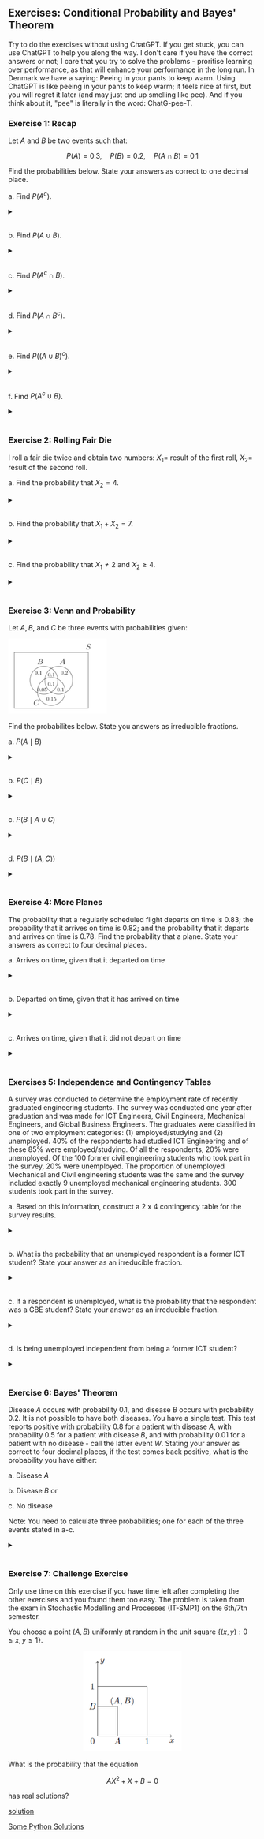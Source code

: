 ## Exercises: Conditional Probability and Bayes' Theorem

Try to do the exercises without using ChatGPT. If you get stuck, you can use ChatGPT to help you along the way. I don't care if you have the correct answers or not; I care that you try to solve the problems - proritise learning over performance, as that will enhance your performance in the long run. In Denmark we have a saying: Peeing in your pants to keep warm. Using ChatGPT is like peeing in your pants to keep warm; it feels nice at first, but you will regret it later (and may just end up smelling like pee). And if you think about it, "pee" is literally in the word: ChatG-pee-T.

### Exercise 1: Recap

Let $A$ and $B$ be two events such that:

$$
P(A)=0.3, \quad P(B)=0.2, \quad P(A \cap B)=0.1
$$

Find the probabilities below. State your answers as correct to one decimal place.

a. Find $P(A^c)$.

<details>
<br>
<summary> </summary>

$P(A^c)=0.7$.

</details>
<br>

b. Find $P\left(A \cup B\right)$.

<details>
<br>
<summary> </summary>

$P\left(A \cup B\right)=0.4$.

</details>
<br>

c. Find $P\left(A^c \cap B\right)$.

<details>
<br>
<summary> </summary>

$P\left(A^c \cap B\right)=0.1$

</details>
<br>

d. Find $P\left(A \cap B^c\right)$.

<details>
<br>
<summary> </summary>

$P\left(A \cap B^c\right)=0.2$.

</details>
<br>

e. Find $P\left((A \cup B)^c\right)$.

<details>
<br>
<summary> </summary>

$P\left((A \cup B)^c\right)=0.6$.

</details>
<br>

f. Find $P\left(A^c \cup B\right)$.

<details>
<br>
<summary> </summary>

$P\left(A^c \cup B\right)=0.8$.

</details>
<br>

### Exercise 2: Rolling Fair Die

I roll a fair die twice and obtain two numbers: $X_1=$ result of the first roll, $X_2=$ result of the second roll.

a. Find the probability that $X_2=4$.

<details>
<br>
<summary> </summary>

$\dfrac{1}{6}$

</details>
<br>

b. Find the probability that $X_1+X_2=7$.

<details>
<br>
<summary> </summary>

$\dfrac{1}{6}$

</details>
<br>

c. Find the probability that $X_1 \neq 2$ and $X_2 \geq 4$.

<details>
<br>
<summary> </summary>

$\dfrac{5}{12}$

</details>
<br>

### Exercise 3: Venn and Probability

Let $A, B$, and $C$ be three events with probabilities given:

<img src="venn1.png" width = "200">

Find the probabilites below. State you answers as irreducible fractions.

a. $P(A \mid B)$

<details>
<br>
<summary> </summary>

$\dfrac{4}{7}$

</details>
<br>

b. $P(C \mid B)$

<details>
<br>
<summary> </summary>

$\dfrac{3}{7}$

</details>
<br>

c. $P(B \mid A \cup C)$

<details>
<br>
<summary> </summary>

$\dfrac{5}{14}$

</details>
<br>

d. $P(B \mid (A, C))$

<details>
<br>
<summary> </summary>

$\dfrac{1}{2}$

</details>
<br>

### Exercise 4: More Planes
The probability that a regularly scheduled flight departs on time is $0.83$; the probability that it arrives on time is $0.82$; and the probability that it departs and arrives on time is $0.78$. Find the probability that a plane. State your answers as correct to four decimal places.

a. Arrives on time, given that it departed on time

<details>
<br>
<summary> </summary>

0.9398

</details>
<br>


b. Departed on time, given that it has arrived on time

<details>
<br>
<summary> </summary>

0.9512

</details>
<br>

c. Arrives on time, given that it did not depart on time

<details>
<br>
<summary> </summary>

0.2353

</details>
<br>

### Exercises 5: Independence and Contingency Tables
A survey was conducted to determine the employment rate of recently graduated engineering students. The survey was conducted one year after graduation and was made for ICT Engineers, Civil Engineers, Mechanical Engineers, and Global Business Engineers. The graduates were classified in one of two employment categories: (1) employed/studying and (2) unemployed. 40% of the respondents had studied ICT Engineering and of these 85% were employed/studying. Of all the respondents, 20% were unemployed. Of the 100 former civil engineering students who took part in the survey, 20% were unemployed. The proportion of unemployed Mechanical and Civil engineering students was the same and the survey included exactly 9 unemployed mechanical engineering students. 300 students took part in the survey.

a. Based on this information, construct a 2 x 4 contingency table for the survey results.

<details>
<br>
<summary> </summary>

<img src="contingency.png" width = "300">

Technically, the sums and totals are not part of the contingency tables. They are added to make it easier to calculate the probabilities.

</details>
<br>

b. What is the probability that an unemployed respondent is a former ICT student? State your answer as an irreducible fraction.

<details>
<br>
<summary> </summary>

$\dfrac{3}{10}$

</details>
<br>

c. If a respondent is unemployed, what is the probability that the respondent was a GBE student? State your answer as an irreducible fraction.

<details>
<br>
<summary> </summary>

$\dfrac{13}{60}$

</details>
<br>

d. Is being unemployed independent from being a former ICT student?

<details>
<br>
<summary> </summary>

You can compare any a priori probability with the corresponding a posteriori probability. E.g. you found an aposteriori probability of $\dfrac{3}{10}$ in (b). The a priori probability is $\dfrac{2}{5}$. Since the two probabilities are not equal, the two events are dependent:

$P(\text{ICT} \mid \text{Unemployed}) = \dfrac{3}{10} \neq \dfrac{2}{5} = P(\text{ICT})$


</details>
<br>

### Exercise 6: Bayes' Theorem
Disease $A$ occurs with probability 0.1, and disease $B$ occurs with probability 0.2. It is not possible to have both diseases. You have a single test. This test reports positive with probability 0.8 for a patient with disease $A$, with probability 0.5 for a patient with disease $B$, and with probability 0.01 for a patient with no disease - call the latter event $W$. Stating your answer as correct to four decimal places, if the test comes back positive, what is the probability you have either:

a. Disease $A$

b. Disease $B$ or

c. No disease

Note: You need to calculate three probabilities; one for each of the three events stated in a-c.

<details>
<br>
<summary> </summary>

a. Disease $A$: 0.4278

b. Disease $B$: 0.5348

c. No disease: 0.0374

</details>
<br>


### Exercise 7: Challenge Exercise
Only use time on this exercise if you have time left after completing the other exercises and you found them too easy. The problem is taken from the exam in Stochastic Modelling and Processes (IT-SMP1) on the 6th/7th semester.

You choose a point $(A, B)$ uniformly at random in the unit square $\{(x, y): 0 \leq x, y \leq 1\}$.

<p align="center">
    <img src="challenge.png" width="200">
</p>

What is the probability that the equation

$$
A X^2+X+B=0
$$

has real solutions?

[solution](Solution7.pdf)

[Some Python Solutions](some_solutions.ipynb)